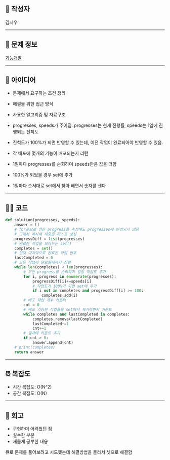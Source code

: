 
## 👤 작성자
김지우

---

## 🧩 문제 정보
<!-- [문제 제목](문제 링크) 형식으로 작성하세요 -->
[기능개발](https://school.programmers.co.kr/tryouts/198616/challenges)

---

## 💭 아이디어
- 문제에서 요구하는 조건 정리
- 해결을 위한 접근 방식
- 사용한 알고리즘 및 자료구조

- progresses, speeds가 주어짐. progresses는 현재 진행률, speeds는 1일에 진행되는 진척도
- 진척도가 100%가 되면 반영할 수 있는데, 이전 작업이 완료되어야 반영할 수 있음.
- 각 배포에 몇개의 기능이 배포되는지 리턴
- 1일마다 progresses를 순회하며 speeds만큼 값을 더함
- 100%가 되었을 경우 set에 추가
- 1일마다 순서대로 set에서 찾아 빼면서 숫자를 센다
---

## 🧑‍💻 코드
<!-- 작성한 코드를 백틱으로 감싸 넣어주세요 --> 
```python
def solution(progresses, speeds):
    answer = []
    # for문으로 얻은 progress를 수정해도 progresses에 반영되지 않음
    # 그래서 복사해 새로운 리스트 생성
    progressDiff = list(progresses)
    # 완료한 작업을 모아두는 set()
    completes = set()
    # 현재 마지막으로 완료된 작업 번호 
    lastCompleted = 0
    # 모든 작업이 완료될때까지 진행 
    while len(completes) < len(progresses):
        # 모든 progress를 순회하며 일일 작업도 추가
        for i, progress in enumerate(progresses):
            progressDiff[i]+=speeds[i]
            # 작업도가 100%가 되면 set에 추가
            if i not in completes and progressDiff[i] >= 100:
                completes.add(i)
        # 배포 작업 개수 카운터
        cnt = 0
        # 배포 가능한 작업들을 set에서 제거하면서 카운트
        while completes and lastCompleted in completes:
            completes.remove(lastCompleted)
            lastCompleted+=1
            cnt+=1
        # 결과에 카운트 추가
        if cnt > 0:
            answer.append(cnt)
    # print(completes)
    return answer
```

---

## ⏰ 복잡도
- 시간 복잡도: O(N^2)
- 공간 복잡도: O(N)

---

## 📝 회고
- 구현하며 어려웠던 점
- 실수한 부분
- 새롭게 공부한 내용

큐로 문제를 풀어보려고 시도했는데 해결방법을 몰라서 셋으로 해결함
